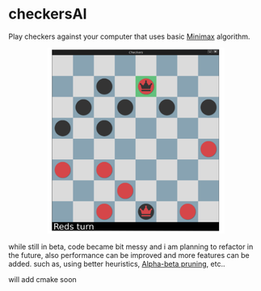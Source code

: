 # checkersAI
Play checkers against your computer that uses basic [Minimax](https://en.wikipedia.org/wiki/Minimax) algorithm.

<p align="center">
  <img src="samples/program_sample.png" alt="Program preview" width="350" >
</p>

while still in beta, code became bit messy and i am planning to refactor in the future, also performance can be improved and more features can be added.
such as, using better heuristics, [Alpha-beta pruning](https://en.wikipedia.org/wiki/Alpha%E2%80%93beta_pruning), etc..

will add cmake soon
